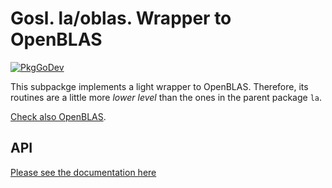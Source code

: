 # Gosl. la/oblas. Wrapper to OpenBLAS

[![PkgGoDev](https://pkg.go.dev/badge/github.com/lei006/gomath/la/oblas)](https://pkg.go.dev/github.com/lei006/gomath/la/oblas)

This subpackge implements a light wrapper to OpenBLAS. Therefore, its routines are a little more
_lower level_ than the ones in the parent package `la`.

[Check also OpenBLAS](https://github.com/xianyi/OpenBLAS).

## API

[Please see the documentation here](https://pkg.go.dev/github.com/lei006/gomath/la/oblas)

